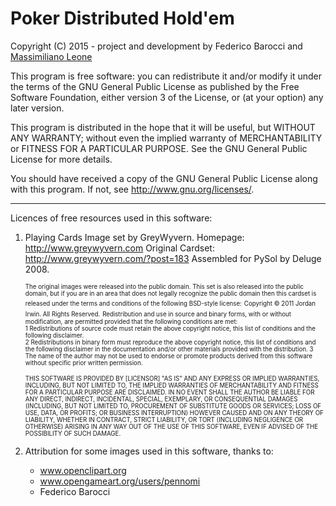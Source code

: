 # Poker Distributed Hold'em

Copyright (C) 2015 - project and development by Federico Barocci and [Massimiliano Leone](http://plus.google.com/+MassimilianoLeone)

This program is free software: you can redistribute it and/or modify
it under the terms of the GNU General Public License as published by
the Free Software Foundation, either version 3 of the License, or
(at your option) any later version.

This program is distributed in the hope that it will be useful,
but WITHOUT ANY WARRANTY; without even the implied warranty of
MERCHANTABILITY or FITNESS FOR A PARTICULAR PURPOSE.  See the
GNU General Public License for more details.

You should have received a copy of the GNU General Public License
along with this program.  If not, see <http://www.gnu.org/licenses/>.
    
    
---------

Licences of free resources used in this software:


1. Playing Cards Image set by GreyWyvern.
	Homepage: http://www.greywyvern.com
	Original Cardset: http://www.greywyvern.com/?post=183
	Assembled for PySol by Deluge 2008.

	<small><small>
	The original images were released into the public domain. This set is also released into the public domain, but if you are in an area that does not legally recognize the public domain then this cardset is released under the terms and conditions of the following BSD-style license:</small></small>
<small><small>Copyright © 2011 Jordan Irwin. All Rights Reserved.</small></small>
<small><small>Redistribution and use in source and binary forms, with or without modification, are permitted provided that the following conditions are met:</small></small><small><small>  
	1 Redistributions of source code must retain the above copyright notice, this list of conditions and the following disclaimer.  
	2 Redistributions in binary form must reproduce the above copyright notice, this list of conditions and the following disclaimer in the documentation and/or other materials provided with the distribution.
    3 The name of the author may not be used to endorse or promote products derived from this software without specific prior written permission.</small></small>  
   
	<small><small>THIS SOFTWARE IS PROVIDED BY [LICENSOR] "AS IS" AND ANY EXPRESS OR IMPLIED WARRANTIES, INCLUDING, BUT NOT LIMITED TO, THE IMPLIED WARRANTIES OF MERCHANTABILITY AND FITNESS FOR A PARTICULAR PURPOSE ARE DISCLAIMED. IN NO EVENT SHALL THE AUTHOR BE LIABLE FOR ANY DIRECT, INDIRECT, INCIDENTAL, SPECIAL, EXEMPLARY, OR CONSEQUENTIAL DAMAGES (INCLUDING, BUT NOT LIMITED TO, PROCUREMENT OF SUBSTITUTE GOODS OR SERVICES; LOSS OF USE, DATA, OR PROFITS; OR BUSINESS INTERRUPTION) HOWEVER CAUSED AND ON ANY THEORY OF LIABILITY, WHETHER IN CONTRACT, STRICT LIABILITY, OR TORT (INCLUDING NEGLIGENCE OR OTHERWISE) ARISING IN ANY WAY OUT OF THE USE OF THIS SOFTWARE, EVEN IF ADVISED OF THE POSSIBILITY OF SUCH DAMAGE. </small></small>
    
2. Attribution for some images used in this software, thanks to:
    - www.openclipart.org
    - www.opengameart.org/users/pennomi
    - Federico Barocci
